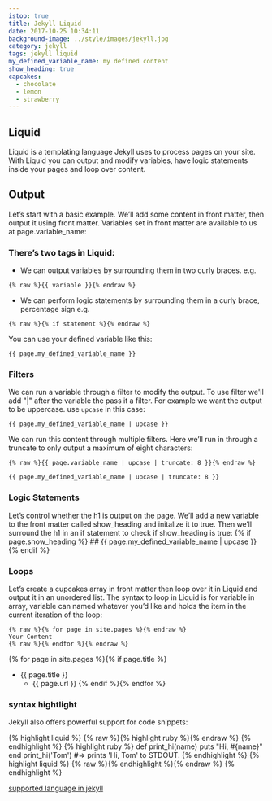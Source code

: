 ```yaml
---
istop: true
title: Jekyll Liquid
date: 2017-10-25 10:34:11
background-image: ../style/images/jekyll.jpg
category: jekyll
tags: jekyll liquid
my_defined_variable_name: my defined content
show_heading: true
capcakes:
  - chocolate
  - lemon
  - strawberry
---
```


## Liquid
Liquid is a templating language Jekyll uses to process pages on your site.
With Liquid you can output and modify variables,
have logic statements inside your pages and loop over content.

## Output
Let’s start with a basic example. We’ll add some content in front matter,
then output it using front matter.
Variables set in front matter are available to us at page.variable_name:

### There’s two tags in Liquid:
* We can output variables by surrounding them in two curly braces.
e.g.
```liquid
{% raw %}{{ variable }}{% endraw %}
```
* We can perform logic statements by surrounding them in a curly brace,
percentage sign e.g.
```liquid
{% raw %}{% if statement %}{% endraw %}
```
You can use your defined variable like this:
```liquid
{{ page.my_defined_variable_name }}
```

### Filters
We can run a variable through a filter to modify the output.
To use filter we'll add "|" after the variable the pass it a filter.
For example we want the output to be uppercase.
use <code>upcase</code> in this case:
```liquid
{{ page.my_defined_variable_name | upcase }}
```
We can run this content through multiple filters.
Here we’ll run in through a truncate to only output a maximum of eight characters:
```liquid
{% raw %}{{ page.variable_name | upcase | truncate: 8 }}{% endraw %}
```
```liquid
{{ page.my_defined_variable_name | upcase | truncate: 8 }}
```

### Logic Statements
Let’s control whether the h1 is output on the page.
We’ll add a new variable to the front matter called show_heading
and initalize it to true.
Then we’ll surround the h1 in an if statement to check if show_heading is true:
{% if page.show_heading %}
    ## {{ page.my_defined_variable_name | upcase }}
{% endif %}

### Loops
Let’s create a cupcakes array in front matter then loop over it
in Liquid and output it in an unordered list.
The syntax to loop in Liquid is for variable in array,
variable can named whatever you’d like and holds the item
in the current iteration of the loop:

```liquid
{% raw %}{% for page in site.pages %}{% endraw %}
Your Content
{% raw %}{% endfor %}{% endraw %}
```

{% for page in site.pages %}{% if page.title %}
* {{ page.title }}
   * {{ page.url }}
{% endif %}{% endfor %}

### syntax hightlight
Jekyll also offers powerful support for code snippets:

{% highlight liquid %}
{% raw %}{% highlight ruby %}{% endraw %}
{% endhighlight %}
{% highlight ruby %}
    def print_hi(name)
      puts "Hi, #{name}"
    end
    print_hi('Tom')
    #=> prints 'Hi, Tom' to STDOUT.
{% endhighlight %}
{% highlight liquid %}
{% raw %}{% endhighlight %}{% endraw %}
{% endhighlight %}

[supported language in jekyll](https://haisum.github.io/2014/11/07/jekyll-pygments-supported-highlighters/)
